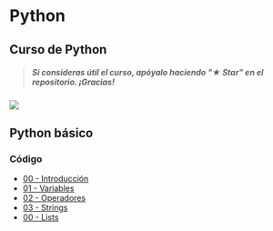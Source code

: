 # Python

## Curso de Python

> ##### Si consideras útil el curso, apóyalo haciendo "★ Star" en el repositorio. ¡Gracias!

![](./Imágenes/header.jpg)


## Python básico

### Código

* [00 - Introducción](./Básico/00-introducción.py)
* [01 - Variables](./Básico/01-variables.py)
* [02 - Operadores](./Básico/02-operadores.py)
* [03 - Strings](./Básico/03-strings.py)
* [00 - Lists](./Básico/04-lists.py)